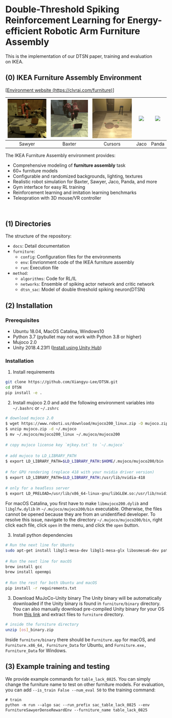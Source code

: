 # Double-Threshold Spiking Reinforcement Learning for Energy-efficient Robotic Arm Furniture Assembly
This is the implementation of our DTSN paper, training and evaluation on IKEA.

## (0) IKEA Furniture Assembly Environment 

[[Environment website (https://clvrai.com/furniture)](https://clvrai.com/furniture)]<br/>


|![](docs/img/agents/video_sawyer_swivel_chair.gif)|![](docs/img/agents/video_baxter_chair.gif)|![](docs/img/agents/video_cursor_round_table.gif)|![](docs/img/agents/video_jaco_tvunit.gif)|![](docs/img/agents/video_panda_table.gif)|
| :---: | :---: | :---: |:---: |:---: |
| Sawyer | Baxter | Cursors | Jaco | Panda |

The IKEA Furniture Assembly environment provides:
- Comprehensive modeling of **furniture assembly** task
- 60+ furniture models
- Configurable and randomized backgrounds, lighting, textures
- Realistic robot simulation for Baxter, Sawyer, Jaco, Panda, and more
- Gym interface for easy RL training
- Reinforcement learning and imitation learning benchmarks
- Teleopration with 3D mouse/VR controller

<br>

## (1) Directories
The structure of the repository:
- `docs`: Detail documentation
- `furniture`:
  - `config`: Configuration files for the environments
  - `env`: Envrionment code of the IKEA furniture assembly
  - `run`: Execution file
- `method`:
  - `algorithms`: Code for RL/IL
  - `networks`: Ensemble of spiking actor network and critic network
  - `dtsn_sac`: Model of double threshold spiking neuron(DTSN)
 
## (2) Installation

### Prerequisites
- Ubuntu 18.04, MacOS Catalina, Windows10
- Python 3.7 (pybullet may not work with Python 3.8 or higher)
- Mujoco 2.0
- Unity 2018.4.23f1 ([Install using Unity Hub](https://unity3d.com/get-unity/download))

### Installation
1. Install requirements
```bash
git clone https://github.com/Xiangyu-Lee/DTSN.git
cd DTSN
pip install -e .
```

2. Install mujoco 2.0 and add the following environment variables into `~/.bashrc` or `~/.zshrc`
```bash
# download mujoco 2.0
$ wget https://www.roboti.us/download/mujoco200_linux.zip -O mujoco.zip
$ unzip mujoco.zip -d ~/.mujoco
$ mv ~/.mujoco/mujoco200_linux ~/.mujoco/mujoco200

# copy mujoco license key `mjkey.txt` to `~/.mujoco`

# add mujoco to LD_LIBRARY_PATH
$ export LD_LIBRARY_PATH=$LD_LIBRARY_PATH:$HOME/.mujoco/mujoco200/bin

# for GPU rendering (replace 418 with your nvidia driver version)
$ export LD_LIBRARY_PATH=$LD_LIBRARY_PATH:/usr/lib/nvidia-418

# only for a headless server
$ export LD_PRELOAD=/usr/lib/x86_64-linux-gnu/libGLEW.so:/usr/lib/nvidia-418/libGL.so
```

For macOS Catalina, you first have to make `libmujoco200.dylib` and `libglfw.dylib` in `~/.mujoco/mujoco200/bin` executable. Otherwise, the files cannot be opened because they are from an unidentified developer. To resolve this issue, navigate to the directory `~/.mujoco/mujoco200/bin`, right click each file, click `open` in the menu, and click the `open` button.

3. Install python dependencies
```bash
# Run the next line for Ubuntu
sudo apt-get install libgl1-mesa-dev libgl1-mesa-glx libosmesa6-dev patchelf libopenmpi-dev libglew-dev python3-pip python3-numpy python3-scipy

# Run the next line for macOS
brew install gcc
brew install openmpi

# Run the rest for both Ubuntu and macOS
pip install -r requirements.txt
```
3. Download MuJoCo-Unity binary
The Unity binary will be automatically downloaded if the Unity binary is found in `furniture/binary` directory.
You can also manually download pre-compiled Unity binary for your OS from [this link](https://drive.google.com/drive/folders/1w0RHRYNG8P5nIDXq0Ko5ZshQ2EYS47Zc?usp=sharing) and extract files to `furniture` directory.
```bash
# inside the furniture directory
unzip [os]_binary.zip
```
Inside `furniture/binary` there should be `Furniture.app` for macOS, and `Furniture.x86_64, Furniture_Data` for Ubuntu, and `Furniture.exe, Furniture_Data` for Windows.

## (3) Example training and testing
We provide example commands for `table_lack_0825`. You can simply change the furniture name to test on other furniture models.
For evaluation, you can add `--is_train False --num_eval 50` to the training command:
```shell script
# train
python -m run --algo sac --run_prefix sac_table_lack_0825 --env FurnitureSawyerDenseRewardEnv --furniture_name table_lack_0825

